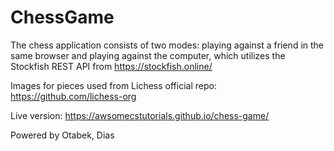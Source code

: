# ChessGame

The chess application consists of two modes: playing against a friend in the same browser and playing against the computer, which utilizes the Stockfish REST API from https://stockfish.online/

Images for pieces used from Lichess official repo: https://github.com/lichess-org

Live version: https://awsomecstutorials.github.io/chess-game/

Powered by Otabek, Dias

